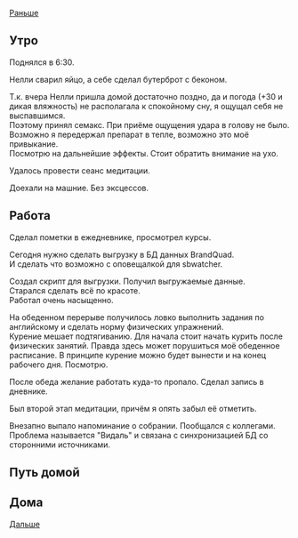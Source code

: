 [Раньше](2020.07.30.md)  
## Утро
Поднялся в 6:30.

Нелли сварил яйцо, а себе сделал бутерброт с беконом.  

Т.к. вчера Нелли пришла домой достаточно поздно, да и погода (+30 и дикая вляжность) не располагала к спокойному сну, я ощущал себя не выспавшимся.  
Поэтому принял семакс. При приёме ощущения удара в голову не было. Возможно я передержал препарат в тепле, возможно это моё привыкание.  
Посмотрю на дальнейшие эффекты. Стоит обратить внимание на ухо.

Удалось провести сеанс медитации.

Доехали на машние. Без эксцессов.
## Работа
Сделал пометки в ежедневнике, просмотрел курсы.

Сегодня нужно сделать выгрузку в БД данных BrandQuad.  
И сделать что возможно с оповещалкой для sbwatcher.

Создал скрипт для выгрузки. Получил выгружаемые данные.  
Старался сделать всё по красоте.  
Работал очень насыщенно.

На обеденном перерыве получилось ловко выполнить задания по английскому и сделать норму физических упражнений.  
Курение мешает подтягиванию. Для начала стоит начать курить после физических занятий. Правда здесь может порушиться моё обеденное расписание. В принципе курение можно будет вынести и на конец рабочего дня. Посмотрю.

После обеда желание работать куда-то пропало. Сделал запись в дневнике.

Был второй этап медитации, причём я опять забыл её отметить.

Внезапно выпало напоминание о собрании. Пообщался с коллегами. Проблема называется "Видаль" и связана с синхронизацией БД со сторонними источниками.
## Путь домой
## Дома
[Дальше](2020.07.31.md)